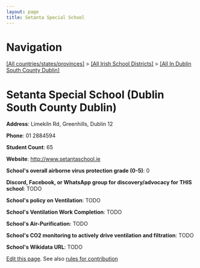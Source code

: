 ```yaml
---
layout: page
title: Setanta Special School
---
```

# Navigation

[[All countries/states/provinces]](../../..) > [[All Irish School Districts]](../..) > [[All In Dublin South County Dublin]](..)

# Setanta Special School (Dublin South County Dublin)

**Address**: Limekiln Rd, Greenhills, Dublin 12

**Phone**: 01 2884594

**Student Count**: 65

**Website**: <http://www.setantaschool.ie>

**School's overall airborne virus protection grade (0-5)**: 0

**Discord, Facebook, or WhatsApp group for discovery/advocacy for THIS school**: TODO

**School's policy on Ventilation**: TODO

**School's Ventilation Work Completion**: TODO

**School's Air-Purification**: TODO

**School's CO2 monitoring to actively drive ventilation and filtration**: TODO

**School's Wikidata URL**: TODO


[Edit this page](https://github.com/ventilate-schools/Ireland/edit/main/./Dublin_South_County_Dublin/Setanta_Special_School.md). See also [rules for contribution](../../../contribution-rules/)